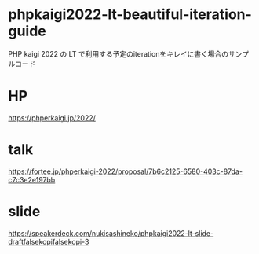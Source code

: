 # phpkaigi2022-lt-beautiful-iteration-guide
PHP kaigi 2022 の LT で利用する予定のiterationをキレイに書く場合のサンプルコード

# HP
https://phperkaigi.jp/2022/

# talk 
https://fortee.jp/phperkaigi-2022/proposal/7b6c2125-6580-403c-87da-c7c3e2e197bb

# slide 
https://speakerdeck.com/nukisashineko/phpkaigi2022-lt-slide-draftfalsekopifalsekopi-3

